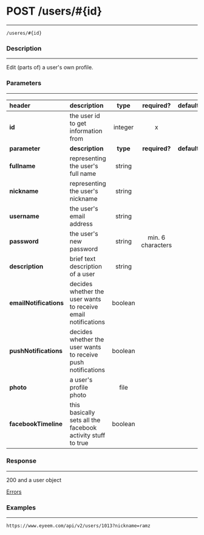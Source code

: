 # POST /users/#{id} 
***
`/useres/#{id}`

### Description
***
Edit (parts of) a user's own profile.

### Parameters
***

|header| description| type |required? |default|
|:---------|:--------------|:----------:|:------------:|:------------:|
|**id**|the user id to get information from|integer|x||
|**parameter**| **description**| **type** |**required?** |**default**|
|**fullname**|representing the user's full name|string|||
|**nickname**|representing the user's nickname|string|||
|**username**|the user's email address|string|||
|**password**|the user's new password|string|min. 6 characters||
|**description**|brief text description of a user|string|||
|**emailNotifications**|decides whether the user wants to receive email notifications|boolean|||
|**pushNotifications**|decides whether the user wants to receive push notifications|boolean|||
|**photo**|a user's profile photo|file|||
|**facebookTimeline**|this basically sets all the facebook activity stuff to true|boolean|||



### Response
***
200 and a user object 


[Errors](../../resources/errors.md)

### Examples
***

`https://www.eyeem.com/api/v2/users/1013?nickname=ramz`




